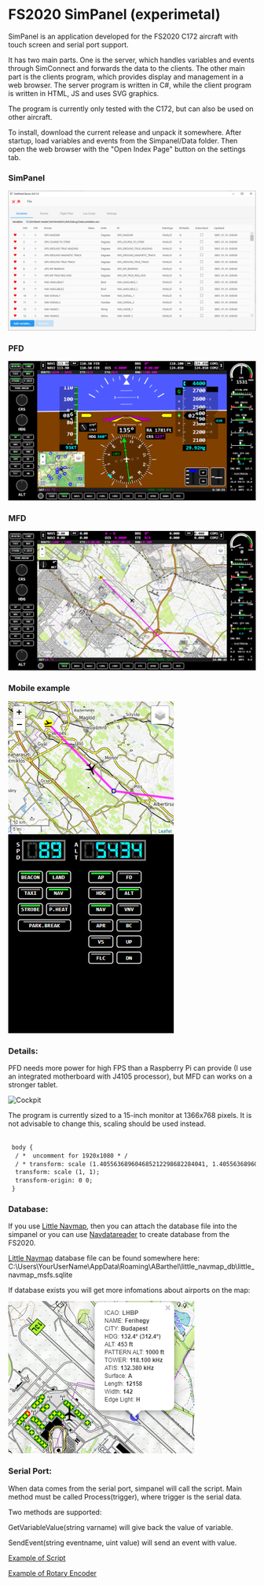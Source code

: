 # FS2020 SimPanel (experimetal)

SimPanel is an application developed for the FS2020 C172 aircraft with touch screen and serial port support.

It has two main parts. One is the server, which handles variables and events through SimConnect and forwards the data to the clients. The other main part is the clients program, which provides display and management in a web browser. The server program is written in C#, while the client program is written in HTML, JS and uses SVG graphics.

The program is currently only tested with the C172, but can also be used on other aircraft.

To install, download the current release and unpack it somewhere. After startup, load variables and events from the Simpanel/Data folder. Then open the web browser with the "Open Index Page" button on the settings tab.

### SimPanel
![SimPanel](Doc/images/simpanel.png)

### PFD
![PFD](Doc/images/pfd.png)

### MFD
![MFD](Doc/images/mfd.png)

### Mobile example
![Mobile](Doc/images/mobile_example.png)

### Details:
PFD needs more power for high FPS than a Raspberry Pi can provide (I use an integrated motherboard with J4105 processor), but MFD can works on a stronger tablet.

![Cockpit](Doc/images/cockpit01lo.png)

The program is currently sized to a 15-inch monitor at 1366x768 pixels. It is not advisable to change this, scaling should be used instead.

```html
 
 body {
  / *  uncomment for 1920x1080 * /
  / * transform: scale (1.405563689604685212298682284041, 1.405563689604685212298682284041); * /
  transform: scale (1, 1);
  transform-origin: 0 0;
 }
```

### Database:
If you use [Little Navmap](https://github.com/albar965/littlenavmap), then you can attach the database file into the simpanel or you can use [Navdatareader](https://github.com/albar965/navdatareader) to create database from the FS2020. 

[Little Navmap](https://github.com/albar965/littlenavmap) database file can be found somewhere here:
C:\Users\YourUserName\AppData\Roaming\ABarthel\little_navmap_db\little_navmap_msfs.sqlite

If database exists you will get more infomations about airports on the map:

![AirportInfo](Doc/images/airport_info.png)

### Serial Port:
When data comes from the serial port, simpanel will call the script. Main method must be called Process(trigger), where trigger is the serial data.

Two methods are supported:

GetVariableValue(string varname) will give back the value of variable.

SendEvent(string eventname, uint value) will send an event with value.

[Example of Script](https://github.com/jungervin/SimPanel/blob/master/SimPanel/Data/rotary.lua)

[Example of Rotary Encoder](https://github.com/jungervin/SimPanel/blob/master/Arduino/Switchpanel/RotaryEncoder/RotaryEncoder.ino)

